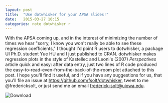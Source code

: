 ```yaml
---
layout: post
title:  "Use dotwhisker for your APSA slides!"
date:   2015-03-27 10:15
categories: note dotwhisker r
---
```


With the APSA coming up, and in the interest of minimizing the number of times we hear "sorry, I know you won't really be able to see these regression coefficients," I thought I'd point R users to dotwhisker, a package UI Ph.D. student Yue HU and I just published to CRAN. dotwhisker makes regression plots in the style of Kastellec and Leoni's (2007) _Perspectives_ article quick and easy: after data entry, just two lines of R code produced the easy-to-read-even-from-the-back-of-the-room plot attached to this post. I hope you'll find it useful, and if you have any suggestions for us, that you'll file an issue at <https://github.com/fsolt/dotwhisker>, tweet to me @fredericksolt, or just send me an email <frederick-solt@uiowa.edu>.

<img class="imageStyle" alt="Download" src="http://fsolt.org/blog/dotwhisker1.jpg"/>
